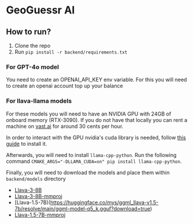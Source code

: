 # GeoGuessr AI

## How to run?

1. Clone the repo
2. Run `pip install -r backend/requirements.txt`

### For GPT-4o model

You need to create an OPENAI_API_KEY env variable. 
For this you will need to create an openai account top up your balance

### For llava-llama models

For these models you will need to have an NVIDIA GPU with 24GB of onboard memory (RTX-3090). 
If you do not have that locally you can rent a machine on [vast.ai](https://vast.ai/) for around 30 cents
per hour.

In order to interact with the GPU nvidia's cuda library is needed, follow [this guide](https://docs.nvidia.com/cuda/cuda-installation-guide-linux/)
to install it.

Afterwards, you will need to install `llama-cpp-python`.
Run the following command `CMAKE_ARGS="-DLLAMA_CUDA=on" pip install llama-cpp-python`.

Finally, you will need to download the models and place them within `backend/models` directory

* [Llava-3-8B](https://huggingface.co/xtuner/llava-llama-3-8b-v1_1-gguf/resolve/main/llava-llama-3-8b-v1_1-f16.gguf?download=true)
* [Llava-3-8B-mmproj](https://huggingface.co/xtuner/llava-llama-3-8b-v1_1-gguf/resolve/main/llava-llama-3-8b-v1_1-mmproj-f16.gguf?download=true)
* [Llava-1.5-7B)(https://huggingface.co/mys/ggml_llava-v1.5-7b/resolve/main/ggml-model-q5_k.gguf?download=true)
* [Llava-1.5-7B-mmproj](https://huggingface.co/mys/ggml_llava-v1.5-7b/resolve/main/mmproj-model-f16.gguf?download=true)

